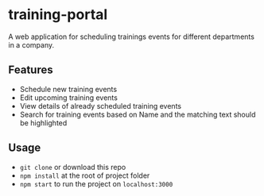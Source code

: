 
# training-portal
A web application for scheduling trainings events for different departments
in a company.

## Features

- Schedule new training events
- Edit upcoming training events
- View details of already scheduled training events
- Search for training events based on Name and the matching text should be highlighted

## Usage

- `git clone` or download this repo
- `npm install` at the root of project folder
- `npm start` to run the project on `localhost:3000`
